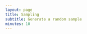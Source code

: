 ```yaml
---
layout: page
title: Sampling
subtitle: Generate a random sample
minutes: 10
---
```


























